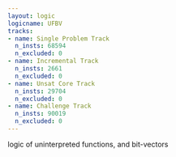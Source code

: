 ```yaml
---
layout: logic
logicname: UFBV
tracks:
- name: Single Problem Track
  n_insts: 68594
  n_excluded: 0
- name: Incremental Track
  n_insts: 2661
  n_excluded: 0
- name: Unsat Core Track
  n_insts: 29704
  n_excluded: 0
- name: Challenge Track
  n_insts: 90019
  n_excluded: 0
---
```

logic of uninterpreted functions, and bit-vectors